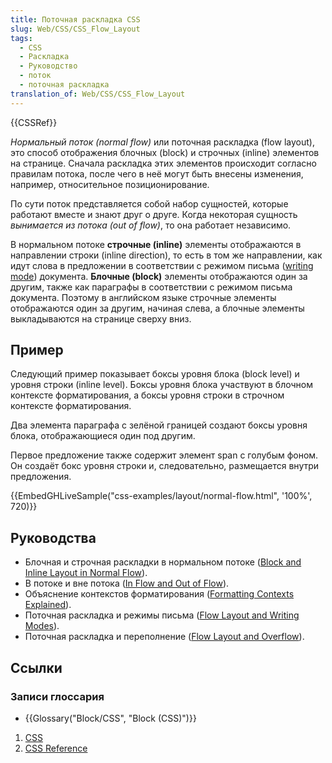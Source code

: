 ```yaml
---
title: Поточная раскладка CSS
slug: Web/CSS/CSS_Flow_Layout
tags:
  - CSS
  - Раскладка
  - Руководство
  - поток
  - поточная раскладка
translation_of: Web/CSS/CSS_Flow_Layout
---
```

{{CSSRef}}

_Нормальный поток (normal flow)_ или поточная раскладка (flow layout), это способ отображения блочных (block) и строчных (inline) элементов на странице. Сначала раскладка этих элементов происходит согласно правилам потока, после чего в неё могут быть внесены изменения, например, относительное позиционирование.

По сути поток представляется собой набор сущностей, которые работают вместе и знают друг о друге. Когда некоторая сущность _вынимается из потока (out of flow)_, то она работает независимо.

В нормальном потоке **строчные (inline)** элементы отображаются в направлении строки (inline direction), то есть в том же направлении, как идут слова в предложении в соответствии с режимом письма ([writing mode](/ru/docs/Web/CSS/CSS_Writing_Modes)) документа. **Блочные (block)** элементы отображаются один за другим, также как параграфы в соответствии с режимом письма документа. Поэтому в английском языке строчные элементы отображаются один за другим, начиная слева, а блочные элементы выкладываются на странице сверху вниз.

## Пример

Следующий пример показывает боксы уровня блока (block level) и уровня строки (inline level). Боксы уровня блока участвуют в блочном контексте форматирования, а боксы уровня строки в строчном контексте форматирования.

Два элемента параграфа с зелёной границей создают боксы уровня блока, отображающиеся один под другим.

Первое предложение также содержит элемент span с голубым фоном. Он создаёт бокс уровня строки и, следовательно, размещается внутри предложения.

{{EmbedGHLiveSample("css-examples/layout/normal-flow.html", '100%', 720)}}

## Руководства

- Блочная и строчная раскладки в нормальном потоке ([Block and Inline Layout in Normal Flow](/ru/docs/Web/CSS/CSS_Flow_Layout/Block_and_Inline_Layout_in_Normal_Flow)).
- В потоке и вне потока ([In Flow and Out of Flow](/ru/docs/Web/CSS/CSS_Flow_Layout/In_Flow_and_Out_of_Flow)).
- Объяснение контекстов форматирования ([Formatting Contexts Explained](/ru/docs/Web/CSS/CSS_Flow_Layout/Formatting_Contexts_Explained)).
- Поточная раскладка и режимы письма ([Flow Layout and Writing Modes](/ru/docs/Web/CSS/CSS_Flow_Layout/Flow_Layout_and_Writing_Modes)).
- Поточная раскладка и переполнение ([Flow Layout and Overflow](/ru/docs/Web/CSS/CSS_Flow_Layout/Flow_Layout_and_Overflow)).

## Ссылки

### Записи глоссария

- {{Glossary("Block/CSS", "Block (CSS)")}}

1. [CSS](/ru/docs/Web/CSS)
2. [CSS Reference](/ru/docs/Web/CSS/Reference)
